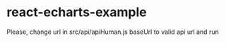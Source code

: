 # react-echarts-example
Please, change url in src/api/apiHuman.js baseUrl to valid api url and run

